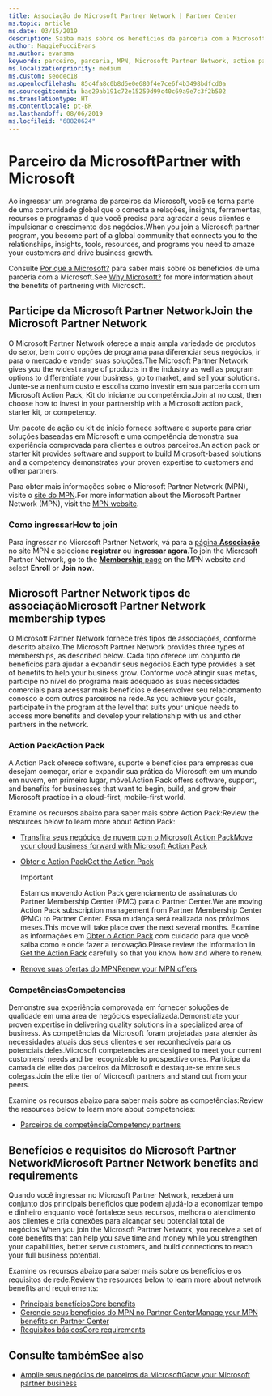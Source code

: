 ```yaml
---
title: Associação do Microsoft Partner Network | Partner Center
ms.topic: article
ms.date: 03/15/2019
description: Saiba mais sobre os benefícios da parceria com a Microsoft. O Microsoft Partner Network oferece a mais ampla variedade de produtos do setor, bem como opções de programa para diferenciar seus negócios, ir para o mercado e vender suas soluções.
author: MaggiePucciEvans
ms.author: evansma
keywords: parceiro, parceria, MPN, Microsoft Partner Network, action pack, MAPS, assinatura do action pack, benefícios, benefícios do MPN, associação, silver, gold, competências
ms.localizationpriority: medium
ms.custom: seodec18
ms.openlocfilehash: 85c4fa8c0b8d6e0e680f4e7ce6f4b3498bdfcd0a
ms.sourcegitcommit: bae29ab191c72e15259d99c40c69a9e7c3f2b502
ms.translationtype: HT
ms.contentlocale: pt-BR
ms.lasthandoff: 08/06/2019
ms.locfileid: "68820624"
---
```

# <a name="partner-with-microsoft"></a><span data-ttu-id="e0906-105">Parceiro da Microsoft</span><span class="sxs-lookup"><span data-stu-id="e0906-105">Partner with Microsoft</span></span>

<span data-ttu-id="e0906-106">Ao ingressar um programa de parceiros da Microsoft, você se torna parte de uma comunidade global que o conecta a relações, insights, ferramentas, recursos e programas d que você precisa para agradar a seus clientes e impulsionar o crescimento dos negócios.</span><span class="sxs-lookup"><span data-stu-id="e0906-106">When you join a Microsoft partner program, you become part of a global community that connects you to the relationships, insights, tools, resources, and programs you need to amaze your customers and drive business growth.</span></span>

<span data-ttu-id="e0906-107">Consulte [Por que a Microsoft?](https://partner.microsoft.com/business-opportunities/why-microsoft) para saber mais sobre os benefícios de uma parceria com a Microsoft.</span><span class="sxs-lookup"><span data-stu-id="e0906-107">See [Why Microsoft?](https://partner.microsoft.com/business-opportunities/why-microsoft) for more information about the benefits of partnering with Microsoft.</span></span> 

## <a name="join-the-microsoft-partner-network"></a><span data-ttu-id="e0906-108">Participe da Microsoft Partner Network</span><span class="sxs-lookup"><span data-stu-id="e0906-108">Join the Microsoft Partner Network</span></span>

<!-- 12/5/18 The content below was copied and pasted directly from the Membership page of the MPN site (https://partner.microsoft.com/membership)-->

<span data-ttu-id="e0906-109">O Microsoft Partner Network oferece a mais ampla variedade de produtos do setor, bem como opções de programa para diferenciar seus negócios, ir para o mercado e vender suas soluções.</span><span class="sxs-lookup"><span data-stu-id="e0906-109">The Microsoft Partner Network gives you the widest range of products in the industry as well as program options to differentiate your business, go to market, and sell your solutions.</span></span> <span data-ttu-id="e0906-110">Junte-se a nenhum custo e escolha como investir em sua parceria com um Microsoft Action Pack, Kit do iniciante ou competência.</span><span class="sxs-lookup"><span data-stu-id="e0906-110">Join at no cost, then choose how to invest in your partnership with a Microsoft action pack, starter kit, or competency.</span></span>

<span data-ttu-id="e0906-111">Um pacote de ação ou kit de início fornece software e suporte para criar soluções baseadas em Microsoft e uma competência demonstra sua experiência comprovada para clientes e outros parceiros.</span><span class="sxs-lookup"><span data-stu-id="e0906-111">An action pack or starter kit provides software and support to build Microsoft-based solutions and a competency demonstrates your proven expertise to customers and other partners.</span></span>

<span data-ttu-id="e0906-112">Para obter mais informações sobre o Microsoft Partner Network (MPN), visite o [site do MPN](https://partner.microsoft.com/commercial).</span><span class="sxs-lookup"><span data-stu-id="e0906-112">For more information about the Microsoft Partner Network (MPN), visit the [MPN website](https://partner.microsoft.com/commercial).</span></span>

### <a name="how-to-join"></a><span data-ttu-id="e0906-113">Como ingressar</span><span class="sxs-lookup"><span data-stu-id="e0906-113">How to join</span></span>

<span data-ttu-id="e0906-114">Para ingressar no Microsoft Partner Network, vá para a [página **Associação** ](https://partner.microsoft.com/membership) no site MPN e selecione **registrar** ou **ingressar agora**.</span><span class="sxs-lookup"><span data-stu-id="e0906-114">To join the Microsoft Partner Network, go to the [**Membership** page](https://partner.microsoft.com/membership) on the MPN website and select **Enroll** or **Join now**.</span></span>

## <a name="microsoft-partner-network-membership-types"></a><span data-ttu-id="e0906-115">Microsoft Partner Network tipos de associação</span><span class="sxs-lookup"><span data-stu-id="e0906-115">Microsoft Partner Network membership types</span></span>

<!-- 12/5/18 The content below was copied and pasted directly from the Membership pages of the MPN site (https://partner.microsoft.com/membership)-->

<span data-ttu-id="e0906-116">O Microsoft Partner Network fornece três tipos de associações, conforme descrito abaixo.</span><span class="sxs-lookup"><span data-stu-id="e0906-116">The Microsoft Partner Network provides three types of memberships, as described below.</span></span> <span data-ttu-id="e0906-117">Cada tipo oferece um conjunto de benefícios para ajudar a expandir seus negócios.</span><span class="sxs-lookup"><span data-stu-id="e0906-117">Each type provides a set of benefits to help your business grow.</span></span> <span data-ttu-id="e0906-118">Conforme você atingir suas metas, participe no nível do programa mais adequado às suas necessidades comerciais para acessar mais benefícios e desenvolver seu relacionamento conosco e com outros parceiros na rede.</span><span class="sxs-lookup"><span data-stu-id="e0906-118">As you achieve your goals, participate in the program at the level that suits your unique needs to access more benefits and develop your relationship with us and other partners in the network.</span></span>

### <a name="action-pack"></a><span data-ttu-id="e0906-119">Action Pack</span><span class="sxs-lookup"><span data-stu-id="e0906-119">Action Pack</span></span>

<span data-ttu-id="e0906-120">A Action Pack oferece software, suporte e benefícios para empresas que desejam começar, criar e expandir sua prática da Microsoft em um mundo em nuvem, em primeiro lugar, móvel.</span><span class="sxs-lookup"><span data-stu-id="e0906-120">Action Pack offers software, support, and benefits for businesses that want to begin, build, and grow their Microsoft practice in a cloud-first, mobile-first world.</span></span> 

<span data-ttu-id="e0906-121">Examine os recursos abaixo para saber mais sobre Action Pack:</span><span class="sxs-lookup"><span data-stu-id="e0906-121">Review the resources below to learn more about Action Pack:</span></span>

- [<span data-ttu-id="e0906-122">Transfira seus negócios de nuvem com o Microsoft Action Pack</span><span class="sxs-lookup"><span data-stu-id="e0906-122">Move your cloud business forward with Microsoft Action Pack</span></span>](https://partner.microsoft.com/membership/action-pack)
- [<span data-ttu-id="e0906-123">Obter o Action Pack</span><span class="sxs-lookup"><span data-stu-id="e0906-123">Get the Action Pack</span></span>](mpn-get-action-pack.md)
  
    >[!IMPORTANT]
    ><span data-ttu-id="e0906-124">Estamos movendo Action Pack gerenciamento de assinaturas do Partner Membership Center (PMC) para o Partner Center.</span><span class="sxs-lookup"><span data-stu-id="e0906-124">We are moving Action Pack subscription management from Partner Membership Center (PMC) to Partner Center.</span></span> <span data-ttu-id="e0906-125">Essa mudança será realizada nos próximos meses.</span><span class="sxs-lookup"><span data-stu-id="e0906-125">This move will take place over the next several months.</span></span> <span data-ttu-id="e0906-126">Examine as informações em [Obter o Action Pack](mpn-get-action-pack.md) com cuidado para que você saiba como e onde fazer a renovação.</span><span class="sxs-lookup"><span data-stu-id="e0906-126">Please review the information in [Get the Action Pack](mpn-get-action-pack.md) carefully so that you know how and where to renew.</span></span>  

- [<span data-ttu-id="e0906-127">Renove suas ofertas do MPN</span><span class="sxs-lookup"><span data-stu-id="e0906-127">Renew your MPN offers</span></span>](renew-mpn-offers.md)

### <a name="competencies"></a><span data-ttu-id="e0906-128">Competências</span><span class="sxs-lookup"><span data-stu-id="e0906-128">Competencies</span></span>

<span data-ttu-id="e0906-129">Demonstre sua experiência comprovada em fornecer soluções de qualidade em uma área de negócios especializada.</span><span class="sxs-lookup"><span data-stu-id="e0906-129">Demonstrate your proven expertise in delivering quality solutions in a specialized area of business.</span></span> <span data-ttu-id="e0906-130">As competências da Microsoft foram projetadas para atender às necessidades atuais dos seus clientes e ser reconhecíveis para os potenciais deles.</span><span class="sxs-lookup"><span data-stu-id="e0906-130">Microsoft competencies are designed to meet your current customers’ needs and be recognizable to prospective ones.</span></span> <span data-ttu-id="e0906-131">Participe da camada de elite dos parceiros da Microsoft e destaque-se entre seus colegas.</span><span class="sxs-lookup"><span data-stu-id="e0906-131">Join the elite tier of Microsoft partners and stand out from your peers.</span></span>

<span data-ttu-id="e0906-132">Examine os recursos abaixo para saber mais sobre as competências:</span><span class="sxs-lookup"><span data-stu-id="e0906-132">Review the resources below to learn more about competencies:</span></span>

- [<span data-ttu-id="e0906-133">Parceiros de competência</span><span class="sxs-lookup"><span data-stu-id="e0906-133">Competency partners</span></span>](https://partner.microsoft.com/membership/competencies)

## <a name="microsoft-partner-network-benefits-and-requirements"></a><span data-ttu-id="e0906-134">Benefícios e requisitos do Microsoft Partner Network</span><span class="sxs-lookup"><span data-stu-id="e0906-134">Microsoft Partner Network benefits and requirements</span></span>

<span data-ttu-id="e0906-135">Quando você ingressar no Microsoft Partner Network, receberá um conjunto dos principais benefícios que podem ajudá-lo a economizar tempo e dinheiro enquanto você fortalece seus recursos, melhora o atendimento aos clientes e cria conexões para alcançar seu potencial total de negócios.</span><span class="sxs-lookup"><span data-stu-id="e0906-135">When you join the Microsoft Partner Network, you receive a set of core benefits that can help you save time and money while you strengthen your capabilities, better serve customers, and build connections to reach your full business potential.</span></span>

<span data-ttu-id="e0906-136">Examine os recursos abaixo para saber mais sobre os benefícios e os requisitos de rede:</span><span class="sxs-lookup"><span data-stu-id="e0906-136">Review the resources below to learn more about network benefits and requirements:</span></span>

- [<span data-ttu-id="e0906-137">Principais benefícios</span><span class="sxs-lookup"><span data-stu-id="e0906-137">Core benefits</span></span>](https://partner.microsoft.com/membership/core-benefits#simple-tab-content-1)
- [<span data-ttu-id="e0906-138">Gerencie seus benefícios do MPN no Partner Center</span><span class="sxs-lookup"><span data-stu-id="e0906-138">Manage your MPN benefits on Partner Center</span></span>](manage-your-partner-network-benefits.md)
- [<span data-ttu-id="e0906-139">Requisitos básicos</span><span class="sxs-lookup"><span data-stu-id="e0906-139">Core requirements</span></span>](https://partner.microsoft.com/membership/core-benefits#simple-tab-content-2)

## <a name="see-also"></a><span data-ttu-id="e0906-140">Consulte também</span><span class="sxs-lookup"><span data-stu-id="e0906-140">See also</span></span>
- [<span data-ttu-id="e0906-141">Amplie seus negócios de parceiros da Microsoft</span><span class="sxs-lookup"><span data-stu-id="e0906-141">Grow your Microsoft partner business</span></span>](grow-your-business.md)
